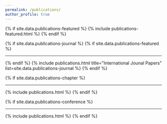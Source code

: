 ```yaml
---
permalink: /publications/
author_profile: true
---
```


{% if site.data.publications-featured %}
  {% include publications-featured.html %}
{% endif %}

{% if site.data.publications-journal %}
  {% if site.data.publications-featured %}
***
  {% endif %}
  {% include publications.html title="International Jounal Papers" list=site.data.publications-journal %}
{% endif %}

{% if site.data.publications-chapter %}
***
  {% include publications.html %}
{% endif %}


{% if site.data.publications-conference %}
***
  {% include publications.html %}
{% endif %}

